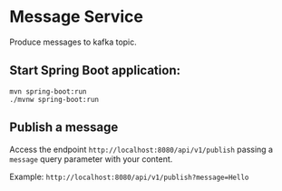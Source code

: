 # Message Service
Produce messages to kafka topic.


## Start Spring Boot application:
```
mvn spring-boot:run
./mvnw spring-boot:run
```

## Publish a message
Access the endpoint `http://localhost:8080/api/v1/publish` passing a `message` query parameter with your content.  

Example: `http://localhost:8080/api/v1/publish?message=Hello`
